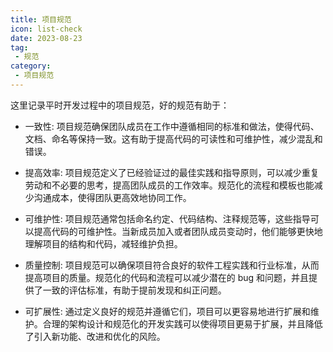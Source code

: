 ```yaml
---
title: 项目规范
icon: list-check
date: 2023-08-23
tag:
 - 规范
category:
 - 项目规范
---
```


这里记录平时开发过程中的项目规范，好的规范有助于：

- 一致性: 项目规范确保团队成员在工作中遵循相同的标准和做法，使得代码、文档、命名等保持一致。这有助于提高代码的可读性和可维护性，减少混乱和错误。

- 提高效率: 项目规范定义了已经验证过的最佳实践和指导原则，可以减少重复劳动和不必要的思考，提高团队成员的工作效率。规范化的流程和模板也能减少沟通成本，使得团队更高效地协同工作。

- 可维护性: 项目规范通常包括命名约定、代码结构、注释规范等，这些指导可以提高代码的可维护性。当新成员加入或者团队成员变动时，他们能够更快地理解项目的结构和代码，减轻维护负担。

- 质量控制: 项目规范可以确保项目符合良好的软件工程实践和行业标准，从而提高项目的质量。规范化的代码和流程可以减少潜在的 bug 和问题，并且提供了一致的评估标准，有助于提前发现和纠正问题。

- 可扩展性: 通过定义良好的规范并遵循它们，项目可以更容易地进行扩展和维护。合理的架构设计和规范化的开发实践可以使得项目更易于扩展，并且降低了引入新功能、改进和优化的风险。


<Catalog />